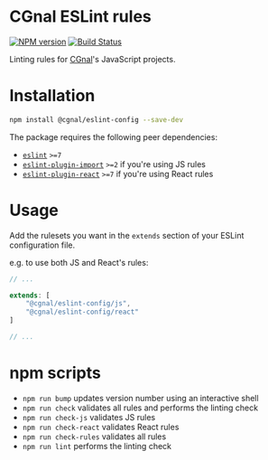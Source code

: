 # CGnal ESLint rules

[![NPM version](https://img.shields.io/npm/v/@cgnal/eslint-config.svg)](https://www.npmjs.com/package/@cgnal/eslint-config) [![Build Status](https://github.com/CGnal/cgnaljs-eslint-config/actions/workflows/check.yml/badge.svg)](https://github.com/CGnal/cgnaljs-eslint-config/actions/workflows/check.yml)

Linting rules for [CGnal](https://cgnal.com)'s JavaScript projects.

# Installation

```bash
npm install @cgnal/eslint-config --save-dev
```

The package requires the following peer dependencies:
- [`eslint`](https://github.com/eslint/eslint) `>=7`
- [`eslint-plugin-import`](https://github.com/import-js/eslint-plugin-import) `>=2` if you're using JS rules
- [`eslint-plugin-react`](https://github.com/yannickcr/eslint-plugin-react) `>=7` if you're using React rules

# Usage

Add the rulesets you want in the `extends` section of your ESLint configuration file.

e.g. to use both JS and React's rules:

```javascript
// ...

extends: [
    "@cgnal/eslint-config/js",
    "@cgnal/eslint-config/react"
]

// ...
```

# npm scripts

- `npm run bump` updates version number using an interactive shell
- `npm run check` validates all rules and performs the linting check
- `npm run check-js` validates JS rules
- `npm run check-react` validates React rules
- `npm run check-rules` validates all rules
- `npm run lint` performs the linting check
